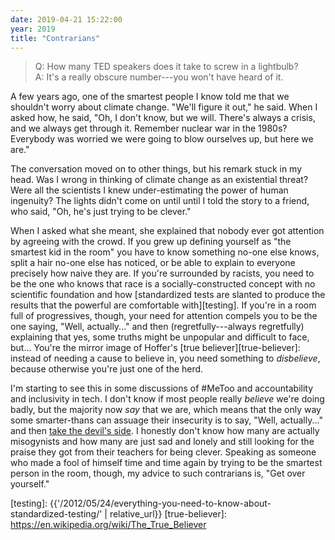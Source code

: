 ```yaml
---
date: 2019-04-21 15:22:00
year: 2019
title: "Contrarians"
---
```


> Q: How many TED speakers does it take to screw in a lightbulb? <br/>
> A: It's a really obscure number---you won't have heard of it.

A few years ago,
one of the smartest people I know told me that we shouldn't worry about climate change.
"We'll figure it out," he said.
When I asked how, he said,
"Oh, I don't know, but we will.
There's always a crisis, and we always get through it.
Remember nuclear war in the 1980s?
Everybody was worried we were going to blow ourselves up,
but here we are."

The conversation moved on to other things,
but his remark stuck in my head.
Was I wrong in thinking of climate change as an existential threat?
Were all the scientists I knew under-estimating the power of human ingenuity?
The lights didn't come on until until I told the story to a friend,
who said,
"Oh, he's just trying to be clever."

When I asked what she meant,
she explained that nobody ever got attention by agreeing with the crowd.
If you grew up defining yourself as "the smartest kid in the room"
you have to know something no-one else knows,
split a hair no-one else has noticed,
or be able to explain to everyone precisely how naive they are.
If you're surrounded by racists,
you need to be the one who knows that race is a socially-constructed concept with no scientific foundation
and how [standardized tests are slanted to produce the results that the powerful are comfortable with][testing].
If you're in a room full of progressives,
though,
your need for attention compels you to be the one saying, "Well, actually..."
and then (regretfully---always regretfully) explaining that yes,
some truths might be unpopular and difficult to face,
but...
You're the mirror image of Hoffer's [true believer][true-believer]:
instead of needing a cause to believe in,
you need something to *disbelieve*,
because otherwise you're just one of the herd.

I'm starting to see this in some discussions of #MeToo and accountability and inclusivity in tech.
I don't know if most people really *believe* we're doing badly,
but the majority now *say* that we are,
which means that the only way some smarter-thans can assuage their insecurity
is to say, "Well, actually..."
and then [take the devil's side][devil].
I honestly don't know how many are actually misogynists
and how many are just sad and lonely and still looking for the praise they got from their teachers for being clever.
Speaking as someone who made a fool of himself time and time again by trying to be the smartest person in the room,
though,
my advice to such contrarians is,
"Get over yourself."

[computerworld]: https://www.computerworld.com/article/3389684/r-community-blasts-datacamp-response-to-execs-inappropriate-behavior.html
[devil]: https://twitter.com/Shakestweetz/status/1107740466123079681
[testing]: {{'/2012/05/24/everything-you-need-to-know-about-standardized-testing/' | relative_url}}
[true-believer]: https://en.wikipedia.org/wiki/The_True_Believer
